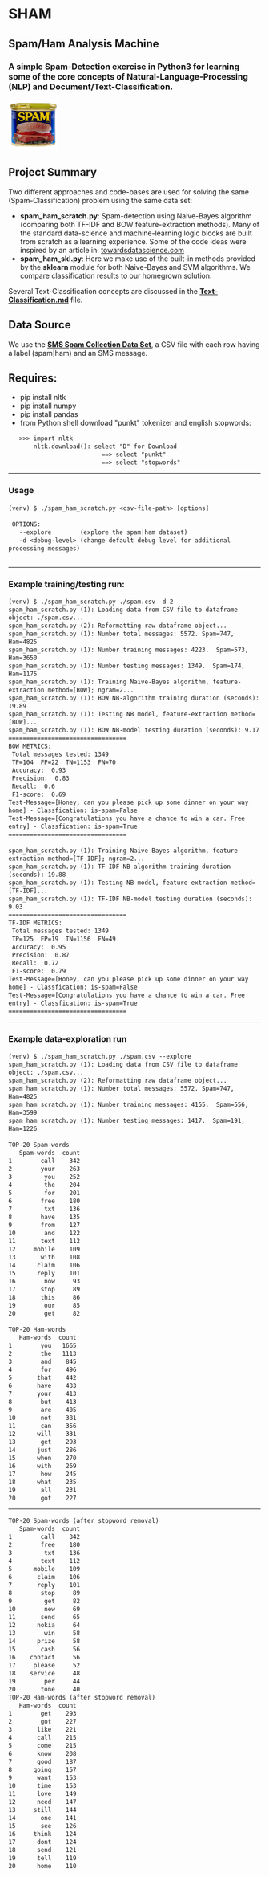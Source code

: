 # SHAM
## Spam/Ham Analysis Machine
### A simple Spam-Detection exercise in Python3 for learning some of the core concepts of Natural-Language-Processing (NLP) and Document/Text-Classification.  

<img src="https://github.com/bfanselow/DataScience/blob/master/img/spam.jpg" width="100" height="100">

## Project Summary
Two different approaches and code-bases are used for solving the same (Spam-Classification) problem using the same data set:
  * **spam_ham_scratch.py**: Spam-detection using Naive-Bayes algorithm (comparing both TF-IDF and BOW feature-extraction methods). Many of the standard data-science and machine-learning logic blocks are built from scratch as a learning experience.  Some of the code ideas were inspired by an article in: [<u>towardsdatascience.com</u>](https://towardsdatascience.com/spam-classifier-in-python-from-scratch-27a98ddd8e73)
  * **spam_ham_skl.py**: Here we make use of the built-in methods provided by the **sklearn** module for both Naive-Bayes and SVM algorithms. We compare classification results to our homegrown solution.

Several Text-Classification concepts are discussed in the **[Text-Classification.md](https://github.com/bfanselow/DataScience/blob/master/ML_PROJECTS/SHAM/Text-Classification.md)** file.
 
## Data Source 
We use the **[SMS Spam Collection Data Set](https://www.kaggle.com/uciml/sms-spam-collection-dataset)**, a CSV file with each row having a label (spam|ham) and an SMS message. 


## Requires:
 * pip install nltk
 * pip install numpy 
 * pip install pandas 
 * from Python shell download "punkt" tokenizer and english stopwords:
```
   >>> import nltk
       nltk.download(): select "D" for Download
                          ==> select "punkt"
                          ==> select "stopwords"
```
---
### Usage
```
(venv) $ ./spam_ham_scratch.py <csv-file-path> [options]

 OPTIONS:
   --explore        (explore the spam|ham dataset)
   -d <debug-level> (change default debug level for additional processing messages)
 
```

---
### Example training/testing run:
```
(venv) $ ./spam_ham_scratch.py ./spam.csv -d 2
spam_ham_scratch.py (1): Loading data from CSV file to dataframe object: ./spam.csv...
spam_ham_scratch.py (2): Reformatting raw dataframe object...
spam_ham_scratch.py (1): Number total messages: 5572. Spam=747, Ham=4825
spam_ham_scratch.py (1): Number training messages: 4223.  Spam=573, Ham=3650
spam_ham_scratch.py (1): Number testing messages: 1349.  Spam=174, Ham=1175
spam_ham_scratch.py (1): Training Naive-Bayes algorithm, feature-extraction method=[BOW]; ngram=2...
spam_ham_scratch.py (1): BOW NB-algorithm training duration (seconds): 19.89
spam_ham_scratch.py (1): Testing NB model, feature-extraction method=[BOW]...
spam_ham_scratch.py (1): BOW NB-model testing duration (seconds): 9.17
=================================
BOW METRICS:
 Total messages tested: 1349
 TP=104  FP=22  TN=1153  FN=70
 Accuracy:  0.93
 Precision:  0.83
 Recall:  0.6
 F1-score:  0.69
Test-Message=[Honey, can you please pick up some dinner on your way home] - Classfication: is-spam=False
Test-Message=[Congratulations you have a chance to win a car. Free entry] - Classfication: is-spam=True
=================================

spam_ham_scratch.py (1): Training Naive-Bayes algorithm, feature-extraction method=[TF-IDF]; ngram=2...
spam_ham_scratch.py (1): TF-IDF NB-algorithm training duration (seconds): 19.88
spam_ham_scratch.py (1): Testing NB model, feature-extraction method=[TF-IDF]...
spam_ham_scratch.py (1): TF-IDF NB-model testing duration (seconds): 9.03
=================================
TF-IDF METRICS:
 Total messages tested: 1349
 TP=125  FP=19  TN=1156  FN=49
 Accuracy:  0.95
 Precision:  0.87
 Recall:  0.72
 F1-score:  0.79
Test-Message=[Honey, can you please pick up some dinner on your way home] - Classfication: is-spam=False
Test-Message=[Congratulations you have a chance to win a car. Free entry] - Classfication: is-spam=True
=================================
```

---
### Example data-exploration run 
```
(venv) $ ./spam_ham_scratch.py ./spam.csv --explore
spam_ham_scratch.py (1): Loading data from CSV file to dataframe object: ./spam.csv...
spam_ham_scratch.py (2): Reformatting raw dataframe object...
spam_ham_scratch.py (1): Number total messages: 5572. Spam=747, Ham=4825
spam_ham_scratch.py (1): Number training messages: 4155.  Spam=556, Ham=3599
spam_ham_scratch.py (1): Number testing messages: 1417.  Spam=191, Ham=1226

TOP-20 Spam-words
   Spam-words  count
1        call    342
2        your    263
3         you    252
4         the    204
5         for    201
6        free    180
7         txt    136
8        have    135
9        from    127
10        and    122
11       text    112
12     mobile    109
13       with    108
14      claim    106
15      reply    101
16        now     93
17       stop     89
18       this     86
19        our     85
20        get     82

TOP-20 Ham-words
   Ham-words  count
1        you   1665
2        the   1113
3        and    845
4        for    496
5       that    442
6       have    433
7       your    413
8        but    413
9        are    405
10       not    381
11       can    356
12      will    331
13       get    293
14      just    286
15      when    270
16      with    269
17       how    245
18      what    235
19       all    231
20       got    227
```
---
```
TOP-20 Spam-words (after stopword removal)
   Spam-words  count
1        call    342
2        free    180
3         txt    136
4        text    112
5      mobile    109
6       claim    106
7       reply    101
8        stop     89
9         get     82
10        new     69
11       send     65
12      nokia     64
13        win     58
14      prize     58
15       cash     56
16    contact     56
17     please     52
18    service     48
19        per     44
20       tone     40
TOP-20 Ham-words (after stopword removal)
   Ham-words  count
1        get    293
2        got    227
3       like    221
4       call    215
5       come    215
6       know    208
7       good    187
8      going    157
9       want    153
10      time    153
11      love    149
12      need    147
13     still    144
14       one    141
15       see    126
16     think    124
17      dont    124
18      send    121
19      tell    119
20      home    110
```
